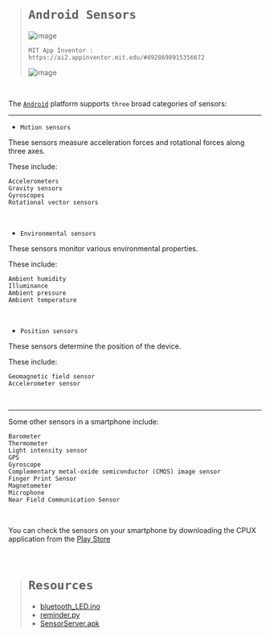 > # `Android Sensors`
>
> ![image](https://github.com/imvickykumar999/Android-Sensors/assets/50515418/5871e008-96ea-42c3-be17-2c33e790dc8d)
>
>     MIT App Inventor : https://ai2.appinventor.mit.edu/#4928698915356672
> 
> ![image](https://github.com/imvickykumar999/Android-Sensors/assets/50515418/3ef3e137-7e1d-4fe3-8716-c05ae06eff72)

<br>

The [`Android`](https://source.android.com/docs/core/interaction/sensors/sensor-types) platform supports `three` broad categories of sensors: 

-----------------

- `Motion sensors`

These sensors measure acceleration forces and rotational forces along three axes.

These include:

    Accelerometers
    Gravity sensors
    Gyroscopes
    Rotational vector sensors

<br>

- `Environmental sensors`

These sensors monitor various environmental properties.

These include:

    Ambient humidity
    Illuminance
    Ambient pressure
    Ambient temperature

<br>


- `Position sensors`

These sensors determine the position of the device.

These include:

    Geomagnetic field sensor
    Accelerometer sensor

<br>

----------------

Some other sensors in a smartphone include: 

    Barometer
    Thermometer
    Light intensity sensor
    GPS
    Gyroscope
    Complementary metal-oxide semiconductor (CMOS) image sensor
    Finger Print Sensor
    Magnetometer
    Microphone
    Near Field Communication Sensor

<br>

You can check the sensors on your smartphone by downloading the CPUX application from the [Play Store](https://play.google.com/store/apps/details?id=com.abs.cpu_z_advance&hl=en&gl=US)

<br>

> # `Resources`
>
>- [bluetooth_LED.ino](https://github.com/imvickykumar999/Home-Automation-Project/blob/main/bluetooth_LED/bluetooth_LED.ino)
>- [reminder.py](https://github.com/imvickykumar999/Arduino-Bluetooth-Reminder/blob/main/reminder.py)
>- [SensorServer.apk](https://github.com/umer0586/SensorServer/releases)
